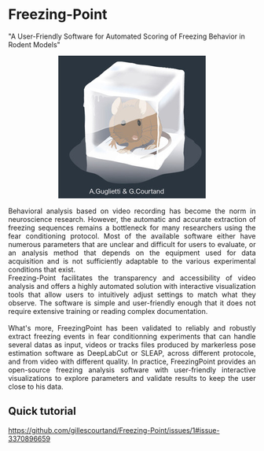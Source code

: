# Freezing-Point
"A User-Friendly Software for Automated Scoring of Freezing Behavior in Rodent Models"
<p align="center">
<img src="/stock/freezed_mouse-4crop.png">
</p>

 <div align="justify">Behavioral analysis based on video recording has become the norm in neuroscience research. However, the automatic and accurate extraction of freezing sequences remains a bottleneck for many researchers using the fear conditioning protocol. Most of the available software either have numerous parameters that are unclear and difficult for users to evaluate, or an analysis method that depends on the equipment used for data acquisition and is not sufficiently adaptable to the various experimental conditions that exist.</br>
Freezing-Point facilitates the transparency and accessibility of video analysis and offers a highly automated solution with interactive visualization tools that allow users to intuitively adjust settings to match what they observe. The software is simple and user-friendly enough that it does not require extensive training or reading complex documentation.</br> 
 </br>  
What's more, FreezingPoint has been validated to reliably and robustly extract freezing events in fear conditionning experiments that can handle several datas as input, videos or tracks files produced by markerless pose estimation software as DeepLabCut or SLEAP, across different protocole, and from video with different quality. In practice, FreezingPoint provides an open-source freezing analysis software with user-friendly interactive visualizations to explore parameters and validate results to keep the user close to his data.</div>

## Quick tutorial
https://github.com/gillescourtand/Freezing-Point/issues/1#issue-3370896659
